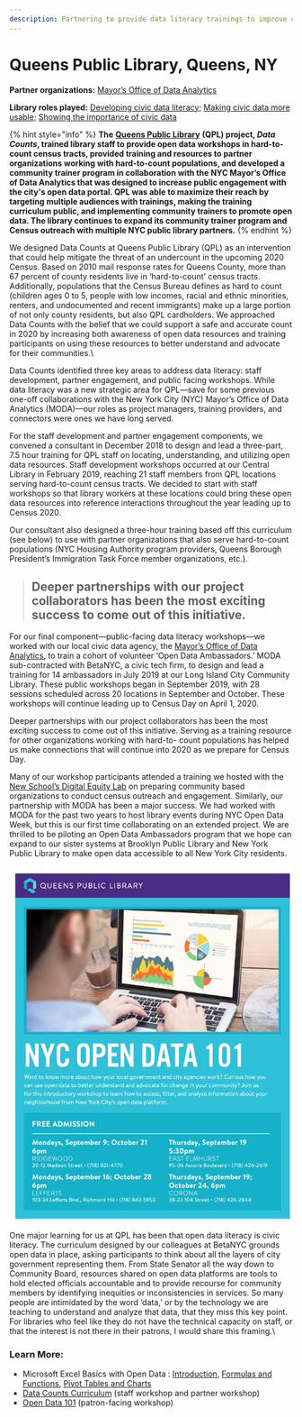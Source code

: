 ```yaml
---
description: Partnering to provide data literacy trainings to improve census outcomes
---
```


# Queens Public Library, Queens, NY

**Partner organizations:** [Mayor’s Office of Data Analytics](https://www1.nyc.gov/site/analytics/index.page)

**Library roles played:** [Developing civic data literacy](../library-roles/developing-civic-data-literacy.md); [Making civic data more usable](../library-roles/making-civic-data-more-usable.md); [Showing the importance of civic data](../library-roles/showing-importance-civic-data.md)

{% hint style="info" %}
**The** [**Queens Public Library**](https://www.queenslibrary.org) **(QPL) project, **_**Data Counts**_**,  trained library staff to provide open data workshops in hard-to-count census tracts, provided training and resources to partner organizations working with hard-to-count populations, and developed a community trainer program in collaboration with the NYC Mayor’s Office of Data Analytics that was designed to increase public engagement with the city's open data portal. QPL was able to maximize their reach by targeting multiple audiences with trainings, making the training curriculum public, and implementing community trainers to promote open data. The library continues to expand its community trainer program and Census outreach with multiple NYC public library partners.**
{% endhint %}

We designed Data Counts at Queens Public Library (QPL) as an intervention that could help mitigate the threat of an undercount in the upcoming 2020 Census. Based on 2010 mail response rates for Queens County, more than 67 percent of county residents live in ‘hard-to-count’ census tracts. Additionally, populations that the Census Bureau defines as hard to count (children ages 0 to 5, people with low incomes, racial and ethnic minorities, renters, and undocumented and recent immigrants) make up a large portion of not only county residents, but also QPL cardholders. We approached Data Counts with the belief that we could support a safe and accurate count in 2020 by increasing both awareness of open data resources and training participants on using these resources to better understand and advocate for their communities.\


Data Counts identified three key areas to address data literacy: staff development, partner engagement, and public facing workshops. While data literacy was a new strategic area for QPL—save for some previous one-off collaborations with the New York City (NYC) Mayor’s Office of Data Analytics (MODA)—our roles as project managers, training providers, and connectors were ones we have long served.

For the staff development and partner engagement components, we convened a consultant in December 2018 to design and lead a three-part, 7.5 hour training for QPL staff on locating, understanding, and utilizing open data resources. Staff development workshops occurred at our Central Library in February 2019, reaching 21 staff members from QPL locations serving hard-to-count census tracts. We decided to start with staff workshops so that library workers at these locations could bring these open data resources into reference interactions throughout the year leading up to Census 2020.

Our consultant also designed a three-hour training based off this curriculum (see below) to use with partner organizations that also serve hard-to-count populations (NYC Housing Authority program providers, Queens Borough President’s Immigration Task Force member organizations, etc.).

> ## Deeper partnerships with our project collaborators has been the most exciting success to come out of this initiative.&#x20;

For our final component—public-facing data literacy workshops—we worked with our local civic data agency, the [Mayor’s Office of Data Analytics](https://www1.nyc.gov/site/analytics/index.page), to train a cohort of volunteer ‘Open Data Ambassadors.’ MODA sub-contracted with BetaNYC, a civic tech firm, to design and lead a training for 14 ambassadors in July 2019 at our Long Island City Community Library. These public workshops began in September 2019, with 28 sessions scheduled across 20 locations in September and October. These workshops will continue leading up to Census Day on April 1, 2020.

Deeper partnerships with our project collaborators has been the most exciting success to come out of this initiative. Serving as a training resource for other organizations working with hard-to- count populations has helped us make connections that will continue into 2020 as we prepare for Census Day.&#x20;

Many of our workshop participants attended a training we hosted with the [New School’s Digital Equity Lab](https://www.newschool.edu/digital-equity-lab/) on preparing community based organizations to conduct census outreach and engagement. Similarly, our partnership with MODA has been a major success. We had worked with MODA for the past two years to host library events during NYC Open Data Week, but this is our first time collaborating on an extended project. We are thrilled to be piloting an Open Data Ambassadors program that we hope can expand to our sister systems at Brooklyn Public Library and New York Public Library to make open data accessible to all New York City residents.

![NYC Open Data Flier](../.gitbook/assets/queens-open-data-flier.JPG)

One major learning for us at QPL has been that open data literacy is civic literacy. The curriculum designed by our colleagues at BetaNYC grounds open data in place, asking participants to think about all the layers of city government representing them. From State Senator all the way down to Community Board, resources shared on open data platforms are tools to hold elected officials accountable and to provide recourse for community members by identifying inequities or inconsistencies in services. So many people are intimidated by the word ‘data,’ or by the technology we are teaching to understand and analyze that data, that they miss this key point. For libraries who feel like they do not have the technical capacity on staff, or that the interest is not there in their patrons, I would share this framing.\


### **Learn More:**

* Microsoft Excel Basics with Open Data : [Introduction](http://bit.ly/pdexcel1), [Formulas and Functions](http://bit.ly/pdexcel2), [Pivot Tables and Charts](http://bit.ly/pdexcel2)&#x20;
* [Data Counts Curriculum](https://nam05.safelinks.protection.outlook.com/?url=https%3A%2F%2Fdrive.google.com%2Fopen%3Fid%3D1WAUcXhZW0RhNywIUzD5YJN-ZU7qFWMwL\&data=02%7C01%7Ccivic-switchboard%40pitt.edu%7C1c831f95065d473949e508d77d7fdba4%7C9ef9f489e0a04eeb87cc3a526112fd0d%7C1%7C0%7C637115860573914161\&sdata=njn6e%2FhwR6rB7UFNOwndstxcjtIUhTzVy5bwIaG%2FL1c%3D\&reserved=0) (staff workshop and partner workshop)
* [Open Data 101](https://nam05.safelinks.protection.outlook.com/?url=https%3A%2F%2Fdrive.google.com%2Fopen%3Fid%3D1YGhKuDS1ZY0JZ68-m\_I2JaKlO6x8u3XB\&data=02%7C01%7Ccivic-switchboard%40pitt.edu%7C1c831f95065d473949e508d77d7fdba4%7C9ef9f489e0a04eeb87cc3a526112fd0d%7C1%7C0%7C637115860573914161\&sdata=4pX93kgczpQh6ipuZ3ffMp2blTu6Md%2F1arE1IcmsMAc%3D\&reserved=0) (patron-facing workshop)
